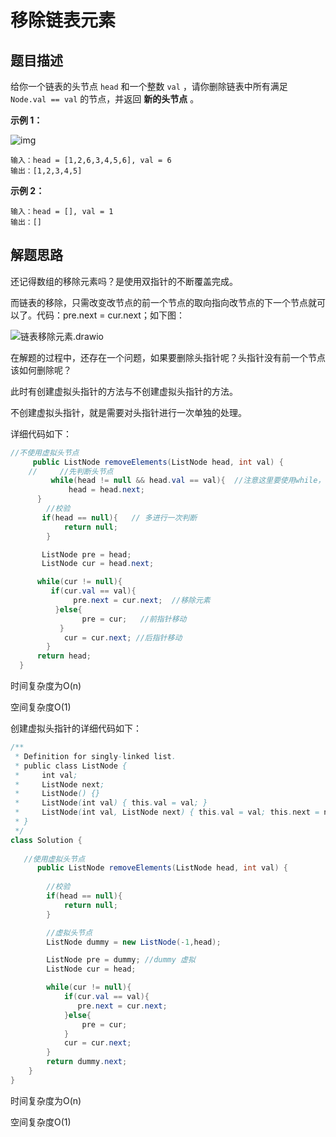 # 移除链表元素

## 题目描述

给你一个链表的头节点 `head` 和一个整数 `val` ，请你删除链表中所有满足 `Node.val == val` 的节点，并返回 **新的头节点** 。

**示例 1：**

![img](C:/Users/%E9%82%B1%E6%9D%83%E8%BE%89/Desktop/makedown/%E6%8A%80%E6%9C%AF%E6%96%87/%E6%95%B0%E6%8D%AE%E7%BB%93%E6%9E%84%E4%B8%8E%E7%AE%97%E6%B3%95/%E9%93%BE%E8%A1%A8/%E7%A7%BB%E9%99%A4%E9%93%BE%E8%A1%A8%E5%85%83%E7%B4%A0.assets/removelinked-list.jpg)

```
输入：head = [1,2,6,3,4,5,6], val = 6
输出：[1,2,3,4,5]
```

**示例 2：**

```
输入：head = [], val = 1
输出：[]
```

## 解题思路

还记得数组的移除元素吗？是使用双指针的不断覆盖完成。

而链表的移除，只需改变改节点的前一个节点的取向指向改节点的下一个节点就可以了。代码：pre.next = cur.next；如下图：

![链表移除元素.drawio](C:/Users/%E9%82%B1%E6%9D%83%E8%BE%89/Desktop/makedown/%E6%8A%80%E6%9C%AF%E6%96%87/%E6%95%B0%E6%8D%AE%E7%BB%93%E6%9E%84%E4%B8%8E%E7%AE%97%E6%B3%95/%E9%93%BE%E8%A1%A8/%E7%A7%BB%E9%99%A4%E9%93%BE%E8%A1%A8%E5%85%83%E7%B4%A0.assets/%E9%93%BE%E8%A1%A8%E7%A7%BB%E9%99%A4%E5%85%83%E7%B4%A0.drawio.png)



在解题的过程中，还存在一个问题，如果要删除头指针呢？头指针没有前一个节点该如何删除呢？

此时有创建虚拟头指针的方法与不创建虚拟头指针的方法。



不创建虚拟头指针，就是需要对头指针进行一次单独的处理。



详细代码如下：

```java
//不使用虚拟头节点
     public ListNode removeElements(ListNode head, int val) {
    //     //先判断头节点
         while(head != null && head.val == val){  //注意这里要使用while，判定条件要注意
             head = head.next;
      }
        //校验
       if(head == null){   // 多进行一次判断 
            return null;
        }

       ListNode pre = head;
       ListNode cur = head.next;

      while(cur != null){
         if(cur.val == val){
              pre.next = cur.next;  //移除元素
          }else{
                pre = cur;   //前指针移动
           }
            cur = cur.next; //后指针移动
        }
      return head;
  }
```

时间复杂度为O(n)

空间复杂度O(1)



创建虚拟头指针的详细代码如下：

```java
/**
 * Definition for singly-linked list.
 * public class ListNode {
 *     int val;
 *     ListNode next;
 *     ListNode() {}
 *     ListNode(int val) { this.val = val; }
 *     ListNode(int val, ListNode next) { this.val = val; this.next = next; }
 * }
 */
class Solution {
    
   //使用虚拟头节点
      public ListNode removeElements(ListNode head, int val) {
    
        //校验
        if(head == null){
            return null;
        }

        //虚拟头节点
        ListNode dummy = new ListNode(-1,head);

        ListNode pre = dummy; //dummy 虚拟
        ListNode cur = head;

        while(cur != null){
            if(cur.val == val){
               pre.next = cur.next;
            }else{
                pre = cur;
            }
            cur = cur.next;
        }
        return dummy.next;
    }
}
```

时间复杂度为O(n)

空间复杂度O(1)